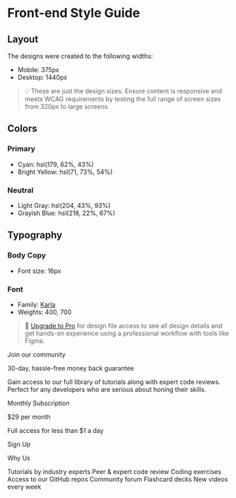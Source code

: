 # Front-end Style Guide

## Layout

The designs were created to the following widths:

- Mobile: 375px
- Desktop: 1440px

> 💡 These are just the design sizes. Ensure content is responsive and meets WCAG requirements by testing the full range of screen sizes from 320px to large screens.

## Colors

### Primary

- Cyan: hsl(179, 62%, 43%)
- Bright Yellow: hsl(71, 73%, 54%)

### Neutral

- Light Gray: hsl(204, 43%, 93%)
- Grayish Blue: hsl(218, 22%, 67%)

## Typography

### Body Copy

- Font size: 16px

### Font

- Family: [Karla](https://fonts.google.com/specimen/Karla)
- Weights: 400, 700

> 💎 [Upgrade to Pro](https://www.frontendmentor.io/pro?ref=style-guide) for design file access to see all design details and get hands-on experience using a professional workflow with tools like Figma.

 Join our community

  30-day, hassle-free money back guarantee

  Gain access to our full library of tutorials along with expert code reviews. 
  Perfect for any developers who are serious about honing their skills.

  Monthly Subscription

  &dollar;29 per month

  Full access for less than &dollar;1 a day

  Sign Up

  Why Us

  Tutorials by industry experts
  Peer &amp; expert code review
  Coding exercises
  Access to our GitHub repos
  Community forum
  Flashcard decks
  New videos every week